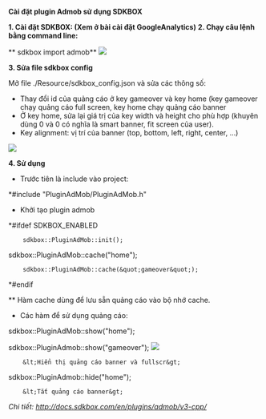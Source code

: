 **Cài đặt plugin Admob sử dụng SDKBOX**

**1. Cài đặt SDKBOX: (Xem ở bài cài đặt GoogleAnalytics)**
**2. Chạy câu lệnh bằng command line:**

 ** sdkbox import admob**
  ![](https://lh3.googleusercontent.com/Ke2u4Ii1U639Vw9Lx0NQu69mr7kLnKA8dI7AfJcaj2YIqKzJaIbbEhEkd5X-L2hcTbqT1CrJtWYIWYgjlNsd5-iNinVE0cOI7g=w2400-h1350-rw-no) 

**3.  Sửa file sdkbox config**

Mở file ./Resource/sdkbox\_config.json và sửa các thông số:

- Thay đổi id của quảng cáo ở key gameover và key home (key gameover chạy quảng cáo full screen, key home chạy quảng cáo banner
- Ở key home, sửa lại giá trị của key width và height cho phù hợp (khuyên dùng 0 và 0 có nghĩa là smart banner, fit screen của user).
- Key alignment: vị trí của banner (top, bottom, left, right, center, …)

 ![](https://lh3.googleusercontent.com/VAULoZEgqHawqN4COqmHAc0hKES-ti4BOxrt93ph9DTNQ_y6dYmvBxwQZJzWcWjGMTsvvKRh2qY4DqM91z7oT-06XlJ10Eajdw=w2400-h1350-rw-no) 

**4.  Sử dụng**

- Trước tiên là include vào project:

*#include &quot;PluginAdMob/PluginAdMob.h&quot;

- Khởi tạo plugin admob

*#ifdef SDKBOX\_ENABLED

        sdkbox::PluginAdMob::init();

sdkbox::PluginAdMob::cache(&quot;home&quot;);

        sdkbox::PluginAdMob::cache(&quot;gameover&quot;);

*#endif

\*\* Hàm cache dùng để lưu sẵn quảng cáo vào bộ nhớ cache.

- Các hàm để sử dụng quảng cáo:

sdkbox::PluginAdMob::show(&quot;home&quot;);

sdkbox::PluginAdmob::show(&quot;gameover&quot;); ![](https://lh3.googleusercontent.com/q4VyXyBBruinIEYSua9bcDCPOVQSgrmvTaGsKMWduicj468_9ZpZ5Pxj5q4rMGANN9l0r00dNMhOjZsGWIwea1p96BoQZVGXwQ=w2400-h1350-rw-no)

        &lt;Hiển thị quảng cáo banner và fullscr&gt;

 sdkbox::PluginAdmob::hide(&quot;home&quot;);

        &lt;Tắt quảng cáo banner&gt;



_Chi tiết: http://docs.sdkbox.com/en/plugins/admob/v3-cpp/_
